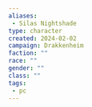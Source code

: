 ```yaml
---
aliases:
 - Silas Nightshade
type: character
created: 2024-02-02
campaign: Drakkenheim
faction: ""
race: ""
gender: ""
class: ""
tags:
 - pc
---
```


